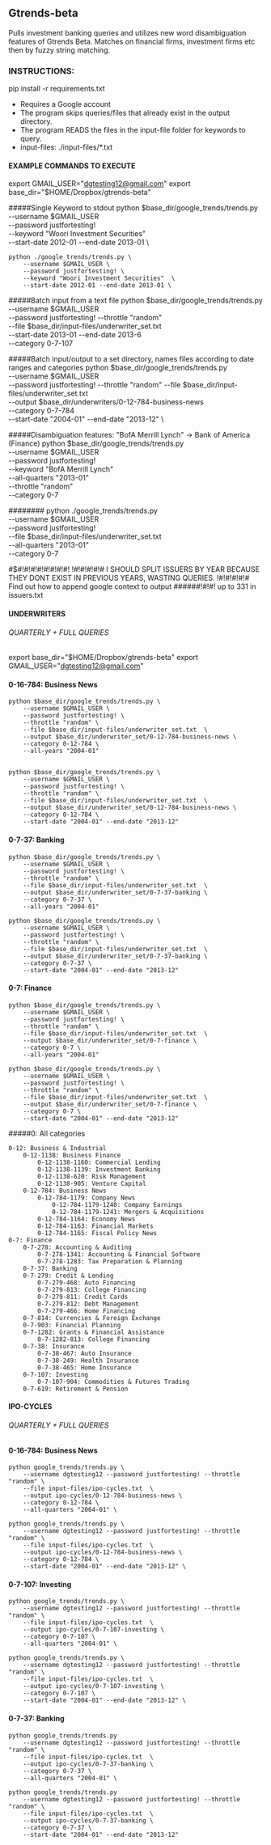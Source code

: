 
## Gtrends-beta

Pulls investment banking queries and utilizes new word disambiguation features of Gtrends Beta.
Matches on financial firms, investment firms etc then by fuzzy string matching.

### INSTRUCTIONS:
pip install -r requirements.txt
- Requires a Google account
- The program skips queries/files that already exist in the output directory.
- The program READS the files in the input-file folder for keywords to query.
- input-files: ./input-files/*.txt


#### EXAMPLE COMMANDS TO EXECUTE
export GMAIL_USER="dgtesting12@gmail.com"
export base_dir="$HOME/Dropbox/gtrends-beta"


#####Single Keyword to stdout
    python $base_dir/google_trends/trends.py \
        --username $GMAIL_USER \
        --password justfortesting! \
        --keyword "Woori Investment Securities"  \
        --start-date 2012-01 --end-date 2013-01 \

    python ./google_trends/trends.py \
        --username $GMAIL_USER \
        --password justfortesting! \
        --keyword "Woori Investment Securities"  \
        --start-date 2012-01 --end-date 2013-01 \


#####Batch input from a text file
    python $base_dir/google_trends/trends.py \
        --username $GMAIL_USER \
        --password justfortesting! --throttle "random" \
        --file $base_dir/input-files/underwriter_set.txt  \
        --start-date 2013-01 --end-date 2013-6 \
        --category 0-7-107

#####Batch input/output to a set directory, names files according to date ranges and categories
    python $base_dir/google_trends/trends.py \
        --username $GMAIL_USER \
        --password justfortesting! --throttle "random"
        --file $base_dir/input-files/underwriter_set.txt  \
        --output $base_dir/underwriters/0-12-784-business-news \
        --category 0-7-784 \
        --start-date "2004-01" --end-date "2013-12" \

#####Disambiguation features: "BofA Merrill Lynch" -> Bank of America (Finance)
    python $base_dir/google_trends/trends.py \
        --username $GMAIL_USER \
        --password justfortesting! \
        --keyword "BofA Merrill Lynch" \
        --all-quarters "2013-01"   \
        --throttle "random" \
        --category 0-7

########
    python ./google_trends/trends.py \
        --username $GMAIL_USER \
        --password justfortesting! \
        --file $base_dir/input-files/underwriter_set.txt  \
        --all-quarters "2013-01"   \
        --category 0-7



#$#!#!#!#!#!#!#!#!
!#!#!#!#!# I SHOULD SPLIT ISSUERS BY YEAR BECAUSE THEY DONT EXIST IN PREVIOUS YEARS, WASTING QUERIES.
!#!#!#!#!# Find out how to append google context to output
######!#!#! up to 331 in issuers.txt


#### UNDERWRITERS
###### QUARTERLY + FULL QUERIES

export base_dir="$HOME/Dropbox/gtrends-beta"
export GMAIL_USER="dgtesting12@gmail.com"

#### 0-16-784: Business News
    python $base_dir/google_trends/trends.py \
        --username $GMAIL_USER \
        --password justfortesting! \
        --throttle "random" \
        --file $base_dir/input-files/underwriter_set.txt  \
        --output $base_dir/underwriter_set/0-12-784-business-news \
        --category 0-12-784 \
        --all-years "2004-01"


    python $base_dir/google_trends/trends.py \
        --username $GMAIL_USER \
        --password justfortesting! \
        --throttle "random" \
        --file $base_dir/input-files/underwriter_set.txt  \
        --output $base_dir/underwriter_set/0-12-784-business-news \
        --category 0-12-784 \
        --start-date "2004-01" --end-date "2013-12"



#### 0-7-37: Banking
    python $base_dir/google_trends/trends.py \
        --username $GMAIL_USER \
        --password justfortesting! \
        --throttle "random" \
        --file $base_dir/input-files/underwriter_set.txt  \
        --output $base_dir/underwriter_set/0-7-37-banking \
        --category 0-7-37 \
        --all-years "2004-01"

    python $base_dir/google_trends/trends.py \
        --username $GMAIL_USER \
        --password justfortesting! \
        --throttle "random" \
        --file $base_dir/input-files/underwriter_set.txt  \
        --output $base_dir/underwriter_set/0-7-37-banking \
        --category 0-7-37 \
        --start-date "2004-01" --end-date "2013-12"


#### 0-7: Finance
    python $base_dir/google_trends/trends.py \
        --username $GMAIL_USER \
        --password justfortesting! \
        --throttle "random" \
        --file $base_dir/input-files/underwriter_set.txt  \
        --output $base_dir/underwriter_set/0-7-finance \
        --category 0-7 \
        --all-years "2004-01"

    python $base_dir/google_trends/trends.py \
        --username $GMAIL_USER \
        --password justfortesting! \
        --throttle "random" \
        --file $base_dir/input-files/underwriter_set.txt  \
        --output $base_dir/underwriter_set/0-7-finance \
        --category 0-7 \
        --start-date "2004-01" --end-date "2013-12"






#####0: All categories

    0-12: Business & Industrial
        0-12-1138: Business Finance
            0-12-1138-1160: Commercial Lending
            0-12-1138-1139: Investment Banking
            0-12-1138-620: Risk Management
            0-12-1138-905: Venture Capital
        0-12-784: Business News
            0-12-784-1179: Company News
                0-12-784-1179-1240: Company Earnings
                0-12-784-1179-1241: Mergers & Acquisitions
            0-12-784-1164: Economy News
            0-12-784-1163: Financial Markets
            0-12-784-1165: Fiscal Policy News
    0-7: Finance
        0-7-278: Accounting & Auditing
            0-7-278-1341: Accounting & Financial Software
            0-7-278-1283: Tax Preparation & Planning
        0-7-37: Banking
        0-7-279: Credit & Lending
            0-7-279-468: Auto Financing
            0-7-279-813: College Financing
            0-7-279-811: Credit Cards
            0-7-279-812: Debt Management
            0-7-279-466: Home Financing
        0-7-814: Currencies & Foreign Exchange
        0-7-903: Financial Planning
        0-7-1282: Grants & Financial Assistance
            0-7-1282-813: College Financing
        0-7-38: Insurance
            0-7-38-467: Auto Insurance
            0-7-38-249: Health Insurance
            0-7-38-465: Home Insurance
        0-7-107: Investing
            0-7-107-904: Commodities & Futures Trading
        0-7-619: Retirement & Pension








#### IPO-CYCLES
###### QUARTERLY + FULL QUERIES

#### 0-16-784: Business News
    python google_trends/trends.py \
        --username dgtesting12 --password justfortesting! --throttle "random" \
        --file input-files/ipo-cycles.txt  \
        --output ipo-cycles/0-12-784-business-news \
        --category 0-12-784 \
        --all-quarters "2004-01" \

    python google_trends/trends.py \
        --username dgtesting12 --password justfortesting! --throttle "random" \
        --file input-files/ipo-cycles.txt  \
        --output ipo-cycles/0-12-784-business-news \
        --category 0-12-784 \
        --start-date "2004-01" --end-date "2013-12" \

#### 0-7-107: Investing
    python google_trends/trends.py \
        --username dgtesting12 --password justfortesting! --throttle "random" \
        --file input-files/ipo-cycles.txt  \
        --output ipo-cycles/0-7-107-investing \
        --category 0-7-107 \
        --all-quarters "2004-01" \

    python google_trends/trends.py \
        --username dgtesting12 --password justfortesting! --throttle "random" \
        --file input-files/ipo-cycles.txt  \
        --output ipo-cycles/0-7-107-investing \
        --category 0-7-107 \
        --start-date "2004-01" --end-date "2013-12" \

#### 0-7-37: Banking
    python google_trends/trends.py
        --username dgtesting12 --password justfortesting! --throttle "random" \
        --file input-files/ipo-cycles.txt  \
        --output ipo-cycles/0-7-37-banking \
        --category 0-7-37 \
        --all-quarters "2004-01" \

    python google_trends/trends.py
        --username dgtesting12 --password justfortesting! --throttle "random" \
        --file input-files/ipo-cycles.txt  \
        --output ipo-cycles/0-7-37-banking \
        --category 0-7-37 \
        --start-date "2004-01" --end-date "2013-12"
